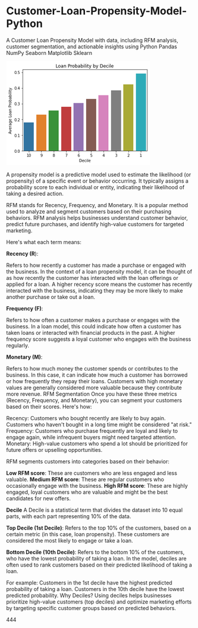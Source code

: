 # Customer-Loan-Propensity-Model-Python
A Customer Loan Propensity Model with data, including RFM analysis, customer segmentation, and actionable insights using Python Pandas NumPy Seaborn Matplotlib Sklearn

![alt text](https://github.com/gaptab/Customer-Loan-Propensity-Model-Python/blob/main/visualization.png)

A propensity model is a predictive model used to estimate the likelihood (or propensity) of a specific event or behavior occurring. It typically assigns a probability score to each individual or entity, indicating their likelihood of taking a desired action.

RFM stands for Recency, Frequency, and Monetary. It is a popular method used to analyze and segment customers based on their purchasing behaviors. RFM analysis helps businesses understand customer behavior, predict future purchases, and identify high-value customers for targeted marketing.

Here's what each term means:

**Recency (R**):

Refers to how recently a customer has made a purchase or engaged with the business.
In the context of a loan propensity model, it can be thought of as how recently the customer has interacted with the loan offerings or applied for a loan.
A higher recency score means the customer has recently interacted with the business, indicating they may be more likely to make another purchase or take out a loan.

**Frequency (F)**:

Refers to how often a customer makes a purchase or engages with the business.
In a loan model, this could indicate how often a customer has taken loans or interacted with financial products in the past.
A higher frequency score suggests a loyal customer who engages with the business regularly.

**Monetary (M)**:

Refers to how much money the customer spends or contributes to the business.
In this case, it can indicate how much a customer has borrowed or how frequently they repay their loans.
Customers with high monetary values are generally considered more valuable because they contribute more revenue.
RFM Segmentation
Once you have these three metrics (Recency, Frequency, and Monetary), you can segment your customers based on their scores. Here's how:

Recency: Customers who bought recently are likely to buy again. Customers who haven't bought in a long time might be considered "at risk."
Frequency: Customers who purchase frequently are loyal and likely to engage again, while infrequent buyers might need targeted attention.
Monetary: High-value customers who spend a lot should be prioritized for future offers or upselling opportunities.

RFM segments customers into categories based on their behavior:

**Low RFM score**: These are customers who are less engaged and less valuable.
**Medium RFM score**: These are regular customers who occasionally engage with the business.
**High RFM score**: These are highly engaged, loyal customers who are valuable and might be the best candidates for new offers.

**Decile** 
A Decile is a statistical term that divides the dataset into 10 equal parts, with each part representing 10% of the data.

**Top Decile (1st Decile)**: Refers to the top 10% of the customers, based on a certain metric (in this case, loan propensity). These customers are considered the most likely to engage or take a loan.

**Bottom Decile (10th Decile)**: Refers to the bottom 10% of the customers, who have the lowest probability of taking a loan.
In the model, deciles are often used to rank customers based on their predicted likelihood of taking a loan. 

For example:
Customers in the 1st decile have the highest predicted probability of taking a loan.
Customers in the 10th decile have the lowest predicted probability.
Why Deciles?
Using deciles helps businesses prioritize high-value customers (top deciles) and optimize marketing efforts by targeting specific customer groups based on predicted behaviors.

444


